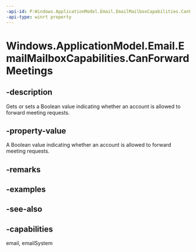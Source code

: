 ```yaml
---
-api-id: P:Windows.ApplicationModel.Email.EmailMailboxCapabilities.CanForwardMeetings
-api-type: winrt property
---
```


<!-- Property syntax
public bool CanForwardMeetings { get;  set; }
-->

# Windows.ApplicationModel.Email.EmailMailboxCapabilities.CanForwardMeetings

## -description
Gets or sets a Boolean value indicating whether an account is allowed to forward meeting requests.

## -property-value
A Boolean value indicating whether an account is allowed to forward meeting requests.

## -remarks

## -examples

## -see-also

## -capabilities
email, emailSystem
